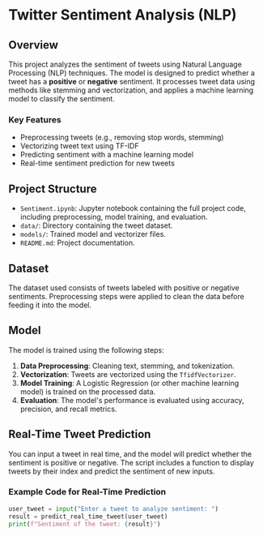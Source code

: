 # Twitter Sentiment Analysis (NLP)

## Overview
This project analyzes the sentiment of tweets using Natural Language Processing (NLP) techniques. The model is designed to predict whether a tweet has a **positive** or **negative** sentiment. It processes tweet data using methods like stemming and vectorization, and applies a machine learning model to classify the sentiment.

### Key Features
- Preprocessing tweets (e.g., removing stop words, stemming)
- Vectorizing tweet text using TF-IDF
- Predicting sentiment with a machine learning model
- Real-time sentiment prediction for new tweets

## Project Structure
- `Sentiment.ipynb`: Jupyter notebook containing the full project code, including preprocessing, model training, and evaluation.
- `data/`: Directory containing the tweet dataset.
- `models/`: Trained model and vectorizer files.
- `README.md`: Project documentation.

## Dataset
The dataset used consists of tweets labeled with positive or negative sentiments. Preprocessing steps were applied to clean the data before feeding it into the model.

## Model
The model is trained using the following steps:
1. **Data Preprocessing**: Cleaning text, stemming, and tokenization.
2. **Vectorization**: Tweets are vectorized using the `TfidfVectorizer`.
3. **Model Training**: A Logistic Regression (or other machine learning model) is trained on the processed data.
4. **Evaluation**: The model's performance is evaluated using accuracy, precision, and recall metrics.

## Real-Time Tweet Prediction
You can input a tweet in real time, and the model will predict whether the sentiment is positive or negative. The script includes a function to display tweets by their index and predict the sentiment of new inputs.

### Example Code for Real-Time Prediction
```python
user_tweet = input("Enter a tweet to analyze sentiment: ")
result = predict_real_time_tweet(user_tweet)
print(f"Sentiment of the tweet: {result}")
